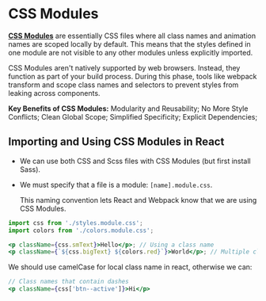 # CSS Modules

[**CSS Modules**](https://github.com/css-modules/css-modules) are essentially CSS files where all class names and animation names are scoped locally by default. This means that the styles defined in one module are not visible to any other modules unless explicitly imported.

CSS Modules aren't natively supported by web browsers. Instead, they function as part of your build process. During this phase, tools like webpack transform and scope class names and selectors to prevent styles from leaking across components.

**Key Benefits of CSS Modules:** Modularity and Reusability; No More Style Conflicts; Clean Global Scope; Simplified Specificity; Explicit Dependencies;

## Importing and Using CSS Modules in React

- We can use both CSS and Scss files with CSS Modules (but first install Sass).
- We must specify that a file is a module: `[name].module.css`.

  This naming convention lets React and Webpack know that we are using CSS Modules.

```jsx
import css from './styles.module.css';
import colors from './colors.module.css';

<p className={css.smText}>Hello</p>; // Using a class name
<p className={`${css.bigText} ${colors.red}`}>World</p>; // Multiple class names
```

We should use camelCase for local class name in react, otherwise we can:

```jsx
// Class names that contain dashes
<p className={css['btn--active']}>Hi</p>
```
